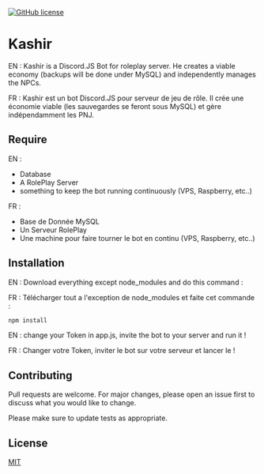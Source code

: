[![GitHub license](https://img.shields.io/github/license/AlexandreSama/Kashir?style=for-the-badge)](https://github.com/AlexandreSama/Kashir)

# Kashir

EN : Kashir is a Discord.JS Bot for roleplay server. He creates a viable economy (backups will be done under MySQL) and independently manages the NPCs.

FR : Kashir est un bot Discord.JS pour serveur de jeu de rôle. Il crée une économie viable (les sauvegardes se feront sous MySQL) et gère indépendamment les PNJ.

## Require

EN : 
- Database
- A RolePlay Server
- something to keep the bot running continuously (VPS, Raspberry, etc..)

FR : 

- Base de Donnée MySQL
- Un Serveur RolePlay
- Une machine pour faire tourner le bot en continu (VPS, Raspberry, etc..)

## Installation

EN : Download everything except node_modules and do this command :

FR : Télécharger tout a l'exception de node_modules et faite cet commande :

```bash
npm install
```

EN : change your Token in app.js, invite the bot to your server and run it !

FR : Changer votre Token, inviter le bot sur votre serveur et lancer le !

## Contributing
Pull requests are welcome. For major changes, please open an issue first to discuss what you would like to change.

Please make sure to update tests as appropriate.

## License
[MIT](https://choosealicense.com/licenses/mit/)

